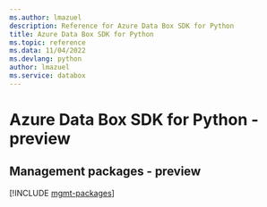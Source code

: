 ```yaml
---
ms.author: lmazuel
description: Reference for Azure Data Box SDK for Python
title: Azure Data Box SDK for Python
ms.topic: reference
ms.data: 11/04/2022
ms.devlang: python
author: lmazuel
ms.service: databox
---
```

# Azure Data Box SDK for Python - preview

## Management packages - preview
[!INCLUDE [mgmt-packages](data-box-mgmt-index.md)]